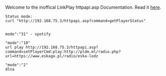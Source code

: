 Welcome to the inoffical LinkPlay httpapi.asp Documentation.
Read it [here](/api.md).

```
Status mode:
curl "http://192.168.75.3/httpapi.asp?command=getPlayerStatus"


mode":"31" - spotify

"mode":"10"
url play http://192.168.75.3/httpapi.asp?command=setPlayerCmd:play:http://pldm.ml/radio.php?url=https://www.eskago.pl/radio/eska-lodz

"mode":"2"
dlna
```

